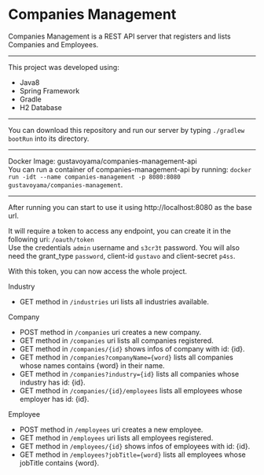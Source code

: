# Companies Management

Companies Management is a REST API server that registers and lists Companies and Employees.

---
This project was developed using:
 - Java8
 - Spring Framework
 - Gradle
 - H2 Database

---
You can download this repository and run our server by typing `./gradlew bootRun` into its directory.

---
Docker Image: gustavoyama/companies-management-api  
You can run a container of companies-management-api by running: `docker run -idt --name companies-management -p 8080:8080 gustavoyama/companies-management`.

---
After running you can start to use it using http://localhost:8080 as the base url.  

It will require a token to access any endpoint, you can create it in the following uri: `/oauth/token`  
Use the credentials `admin` username and `s3cr3t` password. You will also need the grant_type `password`, client-id `gustavo`
and client-secret `p4ss`.

With this token, you can now access the whole project.

Industry  
* GET method in `/industries` uri lists all industries available.

Company
* POST method in `/companies` uri creates a new company.
* GET method in `/companies` uri lists all companies registered.
* GET method in `/companies/{id}` shows infos of company with id: {id}.
* GET method in `/companies?companyName={word}` lists all companies whose names contains {word} in their name.
* GET method in `/companies?industry={id}` lists all companies whose industry has id: {id}.
* GET method in `/companies/{id}/employees` lists all employees whose employer has id: {id}.

Employee
* POST method in `/employees` uri creates a new employee.
* GET method in `/employees` uri lists all employees registered.
* GET method in `/employees/{id}` shows infos of employees with id: {id}.
* GET method in `/employees?jobTitle={word}` lists all employees whose jobTitle contains {word}.
